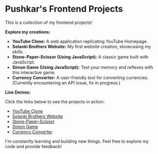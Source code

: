 # Pushkar's Frontend Projects 

This is a collection of my frontend projects! 

**Explore my creations:**

* **YouTube Clone:** A web application replicating YouTube Homepage.
* **Solanki Brothers Website:**  My first website creation, showcasing my skills. .
* **Stone-Paper-Scissor (Using JavaScript):** A classic game built with JavaScript.
* **Simon Game (Using JavaScript):** Test your memory and reflexes with this interactive game.
* **Currency Converter:** A user-friendly tool for converting currencies. (Currently encountering an API issue, fix in progress.)

**Live Demos:**

Click the links below to see the projects in action:

* [YouTube Clone](https://pushkar021.github.io/Frontend-Projects/Youtube-clone/src/)
* [Solanki Brothers Website](https://pushkar021.github.io/Frontend-Projects/solanki-brothers-website/src/)
* [Stone-Paper-Scissor](https://pushkar021.github.io/Frontend-Projects/Stone-Paper-Scissor-Using-JS/src/)
* [Simon Game](https://pushkar021.github.io/Frontend-Projects/Simon-Game-Using-js/src)
* [Currency Converter](https://pushkar021.github.io/Frontend-Projects/Currency-Converter/src/)

I'm constantly learning and building new things. Feel free to explore my code and provide feedback!
